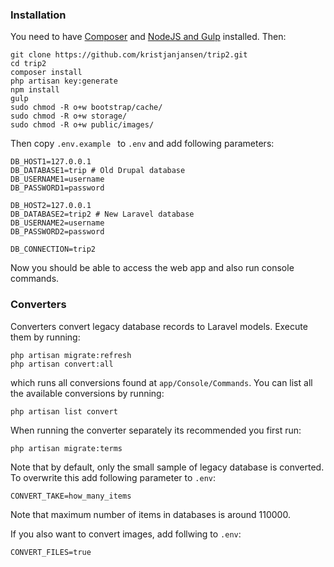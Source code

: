 ### Installation

You need to have [Composer](https://github.com/kristjanjansen/trip2_vagrant/blob/master/provision.sh#L46) and [NodeJS and Gulp](https://github.com/kristjanjansen/trip2_vagrant/blob/master/provision.sh#L105) installed. Then:

    git clone https://github.com/kristjanjansen/trip2.git
    cd trip2
    composer install
    php artisan key:generate
    npm install
    gulp
    sudo chmod -R o+w bootstrap/cache/
    sudo chmod -R o+w storage/
    sudo chmod -R o+w public/images/

Then copy ```.env.example ``` to ```.env``` and add following parameters:

    DB_HOST1=127.0.0.1
    DB_DATABASE1=trip # Old Drupal database
    DB_USERNAME1=username
    DB_PASSWORD1=password

    DB_HOST2=127.0.0.1
    DB_DATABASE2=trip2 # New Laravel database
    DB_USERNAME2=username
    DB_PASSWORD2=password

    DB_CONNECTION=trip2

Now you should be able to access the web app and also run console commands.

### Converters

Converters convert legacy database records to Laravel models. Execute them by running:
    
    php artisan migrate:refresh
    php artisan convert:all
    
which runs all conversions found at ```app/Console/Commands```. You can list all the available conversions by running:

    php artisan list convert

When running the converter separately its recommended you first run:

    php artisan migrate:terms

Note that by default, only the small sample of legacy database is converted. To overwrite this add following parameter to ```.env```:

    CONVERT_TAKE=how_many_items

Note that maximum number of items in databases is around 110000.

If you also want to convert images, add follwing to ```.env```:
    
    CONVERT_FILES=true
